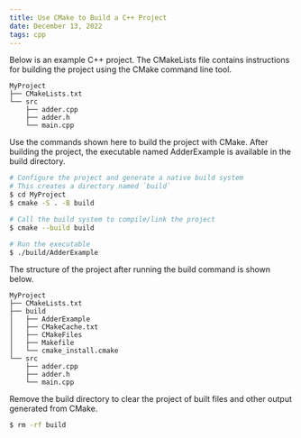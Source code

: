 ```yaml
---
title: Use CMake to Build a C++ Project
date: December 13, 2022
tags: cpp
---
```


Below is an example C++ project. The CMakeLists file contains instructions for building the project using the CMake command line tool.

```
MyProject
├── CMakeLists.txt
└── src
    ├── adder.cpp
    ├── adder.h
    └── main.cpp
```

Use the commands shown here to build the project with CMake. After building the project, the executable named AdderExample is available in the build directory.

```bash
# Configure the project and generate a native build system
# This creates a directory named `build`
$ cd MyProject
$ cmake -S . -B build

# Call the build system to compile/link the project
$ cmake --build build

# Run the executable
$ ./build/AdderExample
```

The structure of the project after running the build command is shown below.

```
MyProject
├── CMakeLists.txt
├── build
│   ├── AdderExample
│   ├── CMakeCache.txt
│   ├── CMakeFiles
│   ├── Makefile
│   └── cmake_install.cmake
└── src
    ├── adder.cpp
    ├── adder.h
    └── main.cpp
```

Remove the build directory to clear the project of built files and other output generated from CMake.

```bash
$ rm -rf build
```
